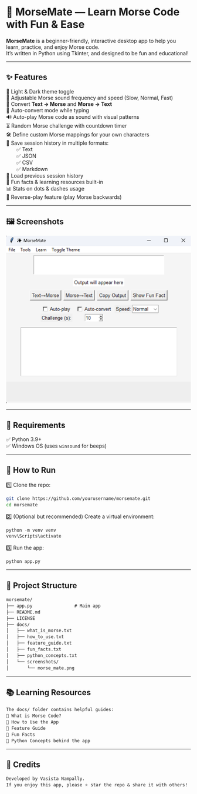 # 🚀 MorseMate — Learn Morse Code with Fun & Ease

**MorseMate** is a beginner-friendly, interactive desktop app to help you learn, practice, and enjoy Morse code.  
It’s written in Python using Tkinter, and designed to be fun and educational!

---

## ✨ Features

🎨 Light & Dark theme toggle  
🎵 Adjustable Morse sound frequency and speed (Slow, Normal, Fast)  
📝 Convert **Text → Morse** and **Morse → Text**  
🔄 Auto-convert mode while typing  
🔊 Auto-play Morse code as sound with visual patterns  
⏳ Random Morse challenge with countdown timer  
🛠️ Define custom Morse mappings for your own characters  
📄 Save session history in multiple formats:  
  ✅ Text  
  ✅ JSON  
  ✅ CSV  
  ✅ Markdown  
📂 Load previous session history  
🎉 Fun facts & learning resources built-in  
📊 Stats on dots & dashes usage  
🎯 Reverse-play feature (play Morse backwards)

---

## 🖼️ Screenshots
 
![MorseMate](screenshots/MorseMate.png)

---

## 🧰 Requirements

✅ Python 3.9+  
✅ Windows OS (uses `winsound` for beeps)  

---

## 🚀 How to Run

1️⃣ Clone the repo:
```bash
git clone https://github.com/yourusername/morsemate.git
cd morsemate
```

2️⃣ (Optional but recommended) Create a virtual environment:
```python
python -m venv venv
venv\Scripts\activate
```

3️⃣ Run the app:
```python
python app.py

```
--- 
## 📂 Project Structure
```md
morsemate/
├── app.py                # Main app
├── README.md
├── LICENSE
├── docs/
│   ├── what_is_morse.txt
│   ├── how_to_use.txt
│   ├── feature_guide.txt
│   ├── fun_facts.txt
│   ├── python_concepts.txt
│   └── screenshots/
│       └── morse_mate.png

```
---
## 📚 Learning Resources
```md
The docs/ folder contains helpful guides:
📖 What is Morse Code?
📖 How to Use the App
📖 Feature Guide
📖 Fun Facts
📖 Python Concepts behind the app
```
---
## 🧡 Credits
```md
Developed by Vasista Nampally.
If you enjoy this app, please ⭐ star the repo & share it with others!
```
